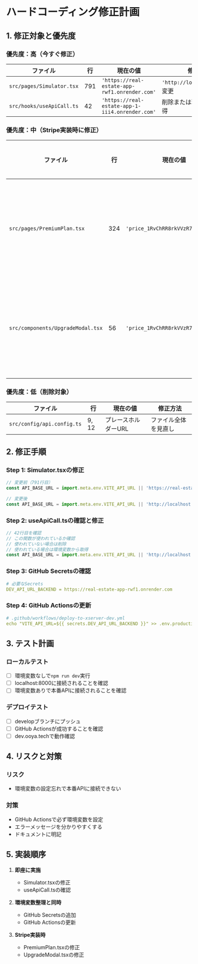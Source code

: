 # ハードコーディング修正計画

## 1. 修正対象と優先度

### 優先度：高（今すぐ修正）
| ファイル | 行 | 現在の値 | 修正方法 |
|---------|-----|---------|---------|
| `src/pages/Simulator.tsx` | 791 | `'https://real-estate-app-rwf1.onrender.com'` | `'http://localhost:8000'`に変更 |
| `src/hooks/useApiCall.ts` | 42 | `'https://real-estate-app-1-iii4.onrender.com'` | 削除または環境変数から取得 |

### 優先度：中（Stripe実装時に修正）
| ファイル | 行 | 現在の値 | 修正方法 |
|---------|-----|---------|---------|
| `src/pages/PremiumPlan.tsx` | 324 | `'price_1RvChRR8rkVVzR7nAeDvfiur'` | エラーハンドリング追加 |
| `src/components/UpgradeModal.tsx` | 56 | `'price_1RvChRR8rkVVzR7nAeDvfiur'` | エラーハンドリング追加 |

### 優先度：低（削除対象）
| ファイル | 行 | 現在の値 | 修正方法 |
|---------|-----|---------|---------|
| `src/config/api.config.ts` | 9, 12 | プレースホルダーURL | ファイル全体を見直し |

## 2. 修正手順

### Step 1: Simulator.tsxの修正
```javascript
// 変更前（791行目）
const API_BASE_URL = import.meta.env.VITE_API_URL || 'https://real-estate-app-rwf1.onrender.com';

// 変更後
const API_BASE_URL = import.meta.env.VITE_API_URL || 'http://localhost:8000';
```

### Step 2: useApiCall.tsの確認と修正
```javascript
// 42行目を確認
// この関数が使われているか確認
// 使われていない場合は削除
// 使われている場合は環境変数から取得
const API_BASE_URL = import.meta.env.VITE_API_URL || 'http://localhost:8000';
```

### Step 3: GitHub Secretsの確認
```yaml
# 必要なSecrets
DEV_API_URL_BACKEND = https://real-estate-app-rwf1.onrender.com
```

### Step 4: GitHub Actionsの更新
```yaml
# .github/workflows/deploy-to-xserver-dev.yml
echo "VITE_API_URL=${{ secrets.DEV_API_URL_BACKEND }}" >> .env.production
```

## 3. テスト計画

### ローカルテスト
- [ ] 環境変数なしで`npm run dev`実行
- [ ] localhost:8000に接続されることを確認
- [ ] 環境変数ありで本番APIに接続されることを確認

### デプロイテスト
- [ ] developブランチにプッシュ
- [ ] GitHub Actionsが成功することを確認
- [ ] dev.ooya.techで動作確認

## 4. リスクと対策

### リスク
- 環境変数の設定忘れで本番APIに接続できない

### 対策
- GitHub Actionsで必ず環境変数を設定
- エラーメッセージを分かりやすくする
- ドキュメントに明記

## 5. 実装順序

1. **即座に実施**
   - Simulator.tsxの修正
   - useApiCall.tsの確認

2. **環境変数整理と同時**
   - GitHub Secretsの追加
   - GitHub Actionsの更新

3. **Stripe実装時**
   - PremiumPlan.tsxの修正
   - UpgradeModal.tsxの修正
